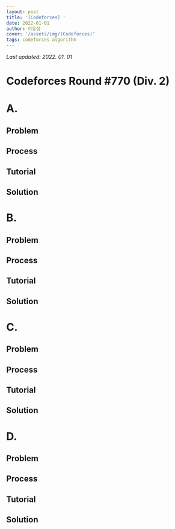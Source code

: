 ```yaml
---
layout: post
title: '[Codeforces] '
date: 2022-01-01
author: 이유섭
cover: '/assets/img/(Codeforces)'
tags: codeforces algorithm
---
```




_Last updated: 2022. 01. 01_



# Codeforces Round #770 (Div. 2)





# A. 

## Problem



## Process



## Tutorial



## Solution





# B. 

## Problem



## Process



## Tutorial



## Solution





# C. 

## Problem



## Process



## Tutorial



## Solution





# D. 

## Problem



## Process



## Tutorial



## Solution



